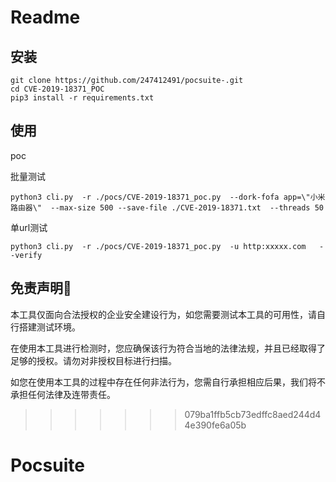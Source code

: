 # Readme

## 安装

```
git clone https://github.com/247412491/pocsuite-.git
cd CVE-2019-18371_POC
pip3 install -r requirements.txt
```

## 使用

poc

批量测试

```
python3 cli.py  -r ./pocs/CVE-2019-18371_poc.py  --dork-fofa app=\"小米路由器\"  --max-size 500 --save-file ./CVE-2019-18371.txt  --threads 50
```

单url测试

```
python3 cli.py  -r ./pocs/CVE-2019-18371_poc.py  -u http:xxxxx.com   --verify
```



## 免责声明🧐

本工具仅面向合法授权的企业安全建设行为，如您需要测试本工具的可用性，请自行搭建测试环境。

在使用本工具进行检测时，您应确保该行为符合当地的法律法规，并且已经取得了足够的授权。请勿对非授权目标进行扫描。

如您在使用本工具的过程中存在任何非法行为，您需自行承担相应后果，我们将不承担任何法律及连带责任。

>>>>>>> 079ba1ffb5cb73edffc8aed244d44e390fe6a05b

# Pocsuite